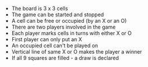 - The board is 3 x 3 cells
- The game can be started and stopped
- A cell can be free or occupied (by an X or an O)
- There are two players involved in the game
- Each player marks cells in turns with either X or O
- First player can only put an X
- An occupied cell can't be played on
- Vertical line of same X or O makes the player a winner
- If all 9 squares are filled - a draw is declared
